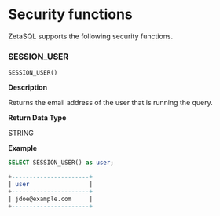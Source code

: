 

# Security functions

ZetaSQL supports the following security functions.

### SESSION_USER

```
SESSION_USER()
```

**Description**

Returns the email address of the user that is running the query.

**Return Data Type**

STRING

**Example**

```sql
SELECT SESSION_USER() as user;

+----------------------+
| user                 |
+----------------------+
| jdoe@example.com     |
+----------------------+

```

